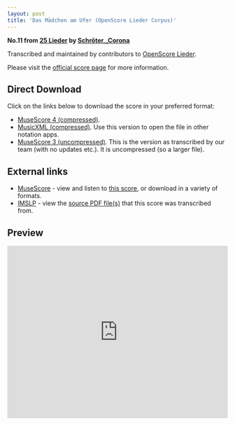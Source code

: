 ```yaml
---
layout: post
title: 'Das Mädchen am Ufer (OpenScore Lieder Corpus)'
---
```


__No.11 from [25 Lieder](https://fourscoreandmore.org/openscore/lieder/Schr%C3%B6ter%2C_Corona/25_Lieder/) by [Schröter,_Corona](https://fourscoreandmore.org/openscore/lieder/Schr%C3%B6ter%2C_Corona)__

Transcribed and maintained by contributors to [OpenScore Lieder].

Please visit the [official score page] for more information.

[official score page]: https://musescore.com/openscore-lieder-corpus/scores/6111180
[OpenScore Lieder]: https://musescore.com/openscore-lieder-corpus

## Direct Download

Click on the links below to download the score in your preferred format:
- [MuseScore 4 (compressed)](https://fourscoreandmore.org/openscore/lieder/Schr%C3%B6ter%2C_Corona/25_Lieder/11_Das_M%C3%A4dchen_am_Ufer.mscz).
- [MusicXML (compressed)](https://fourscoreandmore.org/openscore/lieder/Schr%C3%B6ter%2C_Corona/25_Lieder/11_Das_M%C3%A4dchen_am_Ufer.mxl). Use this version to open the file in other notation apps.
- [MuseScore 3 (uncompressed)](https://raw.githubusercontent.com/OpenScore/Lieder/refs/heads/main/scores/Schr%C3%B6ter%2C_Corona/25_Lieder/11_Das_M%C3%A4dchen_am_Ufer/lc6111180.mscx). This is the version as transcribed by our team (with no updates etc.). It is uncompressed (so a larger file).

## External links

- [MuseScore] - view and listen to [this score][MuseScore], or download in a variety of formats.
- [IMSLP] - view the [source PDF file(s)][IMSLP] that this score was transcribed from.

[MuseScore]: https://musescore.com/score/6111180
[IMSLP]: https://imslp.org/wiki/Special:ReverseLookup/109659

## Preview

<iframe width="100%" height="394" src="https://musescore.com/openscore-lieder-corpus/scores/6111180/embed" frameborder="0" allowfullscreen allow="autoplay; fullscreen"></iframe>
